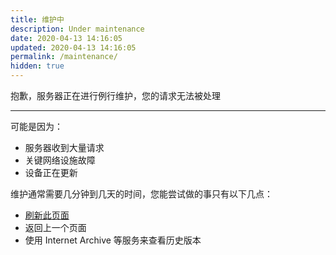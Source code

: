 ```yaml
---
title: 维护中
description: Under maintenance
date: 2020-04-13 14:16:05
updated: 2020-04-13 14:16:05
permalink: /maintenance/
hidden: true
---
```

抱歉，服务器正在进行例行维护，您的请求无法被处理  

---

可能是因为：  
- 服务器收到大量请求
- 关键网络设施故障
- 设备正在更新

维护通常需要几分钟到几天的时间，您能尝试做的事只有以下几点：  

- [刷新此页面]()
- 返回上一个页面
- 使用 Internet Archive 等服务来查看历史版本
